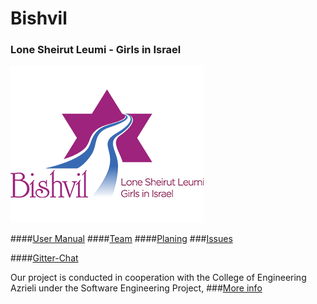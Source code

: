 # Bishvil

### Lone Sheirut Leumi - Girls in Israel  

![github project settings](./logo.png)

####[User Manual](https://github.com/Nir-Cohen/Bishvil/wiki/User-Manual) 
####[Team](https://github.com/Nir-Cohen/Bishvil/wiki/Team)
####[Planing](https://github.com/Nir-Cohen/Bishvil/wiki/Planing)
###[Issues](https://github.com/Nir-Cohen/Bishvil/issues)


####[Gitter-Chat](https://gitter.im/jce-il/Bishvil-Crew)

Our project is conducted in cooperation with the College of Engineering Azrieli under the Software Engineering Project, ###[More info](https://github.com/jce-il)
